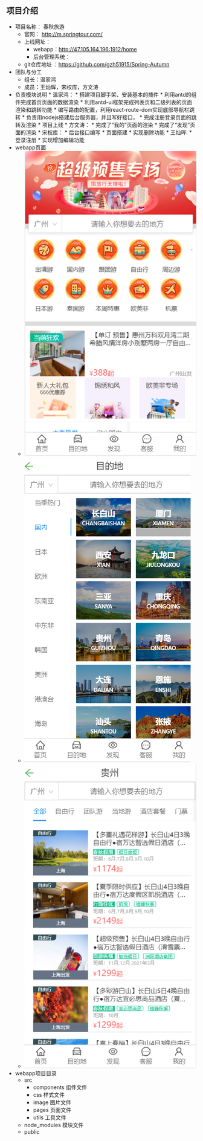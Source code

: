## 项目介绍

- 项目名称：   春秋旅游
  - 官网：       http://m.springtour.com/
  - 上线网址：   
    * webapp：http://47.105.164.196:1912/home
    * 后台管理系统：
  - git仓库地址 ：https://github.com/gzh51915/Spring-Autumn
- 团队与分工
  - 组长：温家鸿       
  - 成员：王灿辉，宋权库，方文涛
- 负责模块说明
      * 温家鸿：
          * 搭建项目脚手架、安装基本的插件
          * 利用antd的组件完成首页页面的数据渲染
          * 利用antd-ui框架完成列表页和二级列表的页面渲染和跳转功能
          * 编写路由的配置，利用react-route-dom实现底部导航栏跳转
          * 负责用nodejs搭建后台服务器，并且写好接口，
          * 完成注册登录页面的跳转及渲染
          * 项目上线
      * 方文涛：
          * 完成了“我的”页面的渲染
          * 完成了“发现”页面的渲染 
      * 宋权库：
          * 后台接口编写
          * 页面搭建
          * 实现删除功能
      * 王灿晖:
          * 登录注册
          * 实现增加编辑功能
- webapp页面
   * ![首页](src/image/home.png)
   * ![目的地](src/image/list.png)
   * ![二级列表](src/image/list2.png)
- webapp项目目录
    - src
        * components 组件文件
        * css        样式文件
        * image      图片文件
        * pages      页面文件
        * utils      工具文件
    - node_modules   模块文件
    - public         
    



